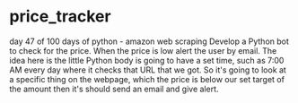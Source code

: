 # price_tracker
day 47 of 100 days of python - amazon web scraping 
Develop a Python bot to check for the price. When the price is low alert the user by email. The idea here is the little Python body is going to have a set time, such as 
7:00 AM every day where it checks that URL that we got.
So it's going to look at a specific thing on the webpage,
which the price is below our set target of the amount then it's should send an email and give alert.
